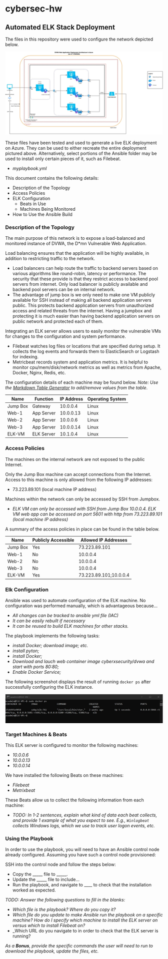 # cybersec-hw
## Automated ELK Stack Deployment

The files in this repository were used to configure the network depicted below.

![TODO: Update the path with the name of your diagram](Images/Cloud-Page-2.jpg)

These files have been tested and used to generate a live ELK deployment on Azure. They can be used to either recreate the entire deployment pictured above. Alternatively, select portions of the Ansible folder may be used to install only certain pieces of it, such as Filebeat.

  - _myplaybook.yml_

This document contains the following details:
- Description of the Topology
- Access Policies
- ELK Configuration
  - Beats in Use
  - Machines Being Monitored
- How to Use the Ansible Build


### Description of the Topology

The main purpose of this network is to expose a load-balanced and monitored instance of DVWA, the D*mn Vulnerable Web Application.

Load balancing ensures that the application will be highly available, in addition to restricting traffic to the network.
- Load balancers can help route the traffic to backend servers based on various algorithms like round-robin, latency or performance. The security that these provide is that they restrict access to backend pool servers from internet. Only load balancer is publicly available and backend pool servers can be on internal network.  
- The advantage of jump box is we only need to make one VM publicly available for SSH instead of making all backend application servers public. This protects backend application servers from unauthorized access and related threats from the internet. Having a jumpbox and protecting it is much easier than having backend application servers on public network and protected each of them.

Integrating an ELK server allows users to easily monitor the vulnerable VMs for changes to the configuration and system performance.
- Filebeat watches log files or locations that are specified during setup. It collects the log events and forwards them to ElasticSearch or Logstash for indexing.
- Metricbeat records system and application metrics. It is helpful to monitor cpu/mem/disk/network metrics as well as metrics from Apache, Docker, Nginx, Redis, etc.

The configuration details of each machine may be found below.
_Note: Use the [Markdown Table Generator](http://www.tablesgenerator.com/markdown_tables) to add/remove values from the table_.

| Name     | Function | IP Address | Operating System |
|----------|----------|------------|------------------|
| Jump Box | Gateway  | 10.0.0.4   | Linux            |
| Web-1    |App Server| 10.0.0.13  | Linux            |
| Web-2    |App Server| 10.0.0.6   | Linux            |
| Web-3    |App Server| 10.0.0.14  | Linux            |
| ELK-VM   |ELK Server| 10.1.0.4   | Linux            |

### Access Policies

The machines on the internal network are not exposed to the public Internet. 

Only the Jump Box machine can accept connections from the Internet. Access to this machine is only allowed from the following IP addresses:
- 73.223.89.101 (local machine IP address)

Machines within the network can only be accessed by SSH from Jumpbox.
- _ELK VM can only be accessed with SSH from Jump Box 10.0.0.4. ELK VM web app can be accessed on port 5601 with http from 73.223.89.101 (local machine IP address)_

A summary of the access policies in place can be found in the table below.

| Name     | Publicly Accessible | Allowed IP Addresses |
|----------|---------------------|----------------------|
| Jump Box | Yes                 | 73.223.89.101        |
| Web-1    | No                  | 10.0.0.4             |
| Web-2    | No                  | 10.0.0.4             |
| Web-3    | No                  | 10.0.0.4             |
| ELK-VM   | Yes                 |73.223.89.101;10.0.0.4|

### Elk Configuration

Ansible was used to automate configuration of the ELK machine. No configuration was performed manually, which is advantageous because...
- _All changes can be tracked to ansible yml file (IAC)_
- _It can be easily rebuilt if necessary_
- _It can be reused to build ELK machines for other stacks._

The playbook implements the following tasks:
- _install Docker; download image; etc._
- _install pyton;_
- _install Docker;_
- _Download and lauch web container image cyberxsecurity/dvwa and start with ports 80:80;_
- _Enable Docker Service;_

The following screenshot displays the result of running `docker ps` after successfully configuring the ELK instance.

![TODO: Update the path with the name of your diagram](Images/docker_ps_output.jpg)

### Target Machines & Beats
This ELK server is configured to monitor the following machines:
- _10.0.0.6_
- _10.0.0.13_
- _10.0.0.14_

We have installed the following Beats on these machines:
- _Filebeat_
- _Metrixbeat_

These Beats allow us to collect the following information from each machine:
- _TODO: In 1-2 sentences, explain what kind of data each beat collects, and provide 1 example of what you expect to see. E.g., `Winlogbeat` collects Windows logs, which we use to track user logon events, etc._

### Using the Playbook
In order to use the playbook, you will need to have an Ansible control node already configured. Assuming you have such a control node provisioned: 

SSH into the control node and follow the steps below:
- Copy the _____ file to _____.
- Update the _____ file to include...
- Run the playbook, and navigate to ____ to check that the installation worked as expected.

_TODO: Answer the following questions to fill in the blanks:_
- _Which file is the playbook? Where do you copy it?_
- _Which file do you update to make Ansible run the playbook on a specific machine? How do I specify which machine to install the ELK server on versus which to install Filebeat on?_
- _Which URL do you navigate to in order to check that the ELK server is running?

_As a **Bonus**, provide the specific commands the user will need to run to download the playbook, update the files, etc._
